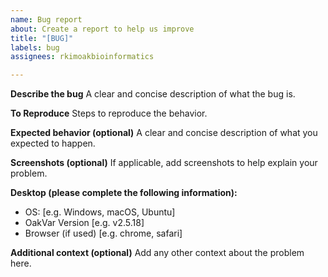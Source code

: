 ```yaml
---
name: Bug report
about: Create a report to help us improve
title: "[BUG]"
labels: bug
assignees: rkimoakbioinformatics

---
```


**Describe the bug**
A clear and concise description of what the bug is.

**To Reproduce**
Steps to reproduce the behavior.

**Expected behavior (optional)**
A clear and concise description of what you expected to happen.

**Screenshots (optional)**
If applicable, add screenshots to help explain your problem.

**Desktop (please complete the following information):**
 - OS: [e.g. Windows, macOS, Ubuntu]
 - OakVar Version [e.g. v2.5.18]
 - Browser (if used) [e.g. chrome, safari]

**Additional context (optional)**
Add any other context about the problem here.
